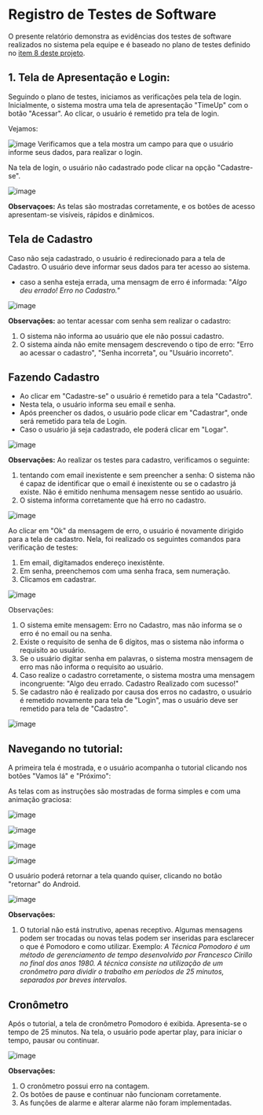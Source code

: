 # Registro de Testes de Software

O presente relatório demonstra as evidências dos testes de software realizados no sistema pela equipe e é baseado no plano de testes definido no [item 8 deste projeto](https://github.com/ICEI-PUC-Minas-PMV-ADS/PetCare-/blob/main/docs/08-Plano%20de%20Testes%20de%20Software.md).



## 1. Tela de Apresentação e Login:
Seguindo o plano de testes, iniciamos as verificações pela tela de login.
Inicialmente, o sistema mostra uma tela de apresentação "TimeUp" com o botão "Acessar". Ao clicar, o usuário é remetido pra tela de login.

Vejamos:

![image](https://user-images.githubusercontent.com/78277341/198857623-23cb24f0-70bf-49b3-9c7f-bafb1aa3cb78.png)
Verificamos que a tela mostra um campo para que o usuário informe seus dados, para realizar o login. 


Na tela de login, o usuário não cadastrado pode clicar na opção "Cadastre-se". 

![image](https://user-images.githubusercontent.com/78277341/198857630-5f141719-078d-42e6-9b0c-697670c66c45.png)

**Observaçoes:** As telas são mostradas corretamente, e os botões de acesso apresentam-se visíveis, rápidos e dinâmicos.

## Tela de Cadastro
Caso não seja cadastrado, o usuário é redirecionado para a tela de Cadastro.
O usuário deve informar seus dados para ter acesso ao sistema.

- caso a senha esteja errada, uma mensagm de erro é informada: "*Algo deu errado! Erro no Cadastro."*

![image](https://user-images.githubusercontent.com/78277341/198857944-242f388c-5ff6-4647-98c9-323e86dc424d.png)


**Observações:** ao tentar acessar com senha sem realizar o cadastro:
1. O sistema não informa ao usuário que ele não possui cadastro.
2. O sistema ainda não emite mensagem descrevendo o tipo de erro: "Erro ao acessar o cadastro", "Senha incorreta", ou "Usuário incorreto".

## Fazendo Cadastro
- Ao clicar em "Cadastre-se" o usuário é remetido para a tela "Cadastro". 
- Nesta tela, o usuário informa seu email e senha. 
- Após preencher os dados, o usuário pode clicar em "Cadastrar", onde será remetido para tela de Login.
- Caso o usuário já seja cadastrado, ele poderá clicar em "Logar".

![image](https://user-images.githubusercontent.com/78277341/198858060-07419cbf-b2cd-45ac-acc4-150a51b25c6d.png)

**Observações:** Ao realizar os testes para cadastro, verificamos o seguinte:
1. tentando com email inexistente e sem preencher a senha: O sistema não é capaz de identificar que o email é inexistente ou se o cadastro já existe. Não é emitido nenhuma mensagem nesse sentido ao usuário. 
3. O sistema informa corretamente que há erro no cadastro.

![image](https://user-images.githubusercontent.com/78277341/198858108-1d3e4abe-a582-4ea8-a292-eb2a93693e2c.png)

Ao clicar em "Ok" da mensagem de erro, o usuário é novamente dirigido para a tela de cadastro.
Nela, foi realizado os seguintes comandos para verificação de testes:
1. Em email, digitamados endereço inexistênte.
2. Em senha, preenchemos com uma senha fraca, sem numeração.
3. Clicamos em cadastrar.

![image](https://user-images.githubusercontent.com/78277341/198858142-ab7c4630-85af-4437-b225-2ba581f4f0f1.png)

Observações: 
1. O sistema emite mensagem: Erro no Cadastro, mas não informa se o erro é no email ou na senha. 
2. Existe o requisito de senha de 6 dígitos, mas o sistema não informa o requisito ao usuário. 
3. Se o usuário digitar senha em palavras, o sistema mostra mensagem de erro mas não informa o requisito ao usuário. 
4. Caso realize o cadastro corretamente, o sistema mostra uma mensagem incongruente: "Algo deu errado. Cadastro Realizado com sucesso!"
5. Se cadastro não é realizado por causa dos erros no cadastro, o usuário é remetido novamente para tela de "Login", mas o usuário deve ser remetido para tela de "Cadastro".


![image](https://user-images.githubusercontent.com/78277341/198858203-34377d47-1cb6-41d2-ac4b-c981a7f8d1c0.png)


##  Navegando no tutorial:

A primeira tela é mostrada, e o usuário acompanha o tutorial clicando nos botões "Vamos lá" e "Próximo":

As telas com as instruções são mostradas de forma simples e com uma animação graciosa:

![image](https://user-images.githubusercontent.com/78277341/198858510-26a33ba6-895b-4d8f-995c-6bb5978a59c7.png)

![image](https://user-images.githubusercontent.com/78277341/198858518-cc3fbbe6-5bec-4882-a45b-41afca78b5b6.png)

![image](https://user-images.githubusercontent.com/78277341/198858524-f57aa76b-8510-476f-b8d5-d6764d7a9ee2.png)

![image](https://user-images.githubusercontent.com/78277341/198858528-b4f967e5-6093-4525-b4e3-de8b8345912f.png)

O usuário poderá retornar a tela quando quiser, clicando no botão "retornar" do Android.

![image](https://user-images.githubusercontent.com/78277341/198858556-07e2bda2-4878-447a-98a5-476a636a6941.png)

**Observações:** 
1. O tutorial não está instrutivo, apenas receptivo. Algumas mensagens podem ser trocadas ou novas telas podem ser inseridas para esclarecer o que é Pomodoro e como utilizar. Exemplo: _A Técnica Pomodoro é um método de gerenciamento de tempo desenvolvido por Francesco Cirillo no final dos anos 1980. A técnica consiste na utilização de um cronômetro para dividir o trabalho em períodos de 25 minutos, separados por breves intervalos._

## Cronômetro

Após o tutorial, a tela de cronômetro Pomodoro é exibida. Apresenta-se o tempo de 25 minutos.
Na tela, o usuário pode apertar play, para iniciar o tempo, pausar ou continuar. 

![image](https://user-images.githubusercontent.com/78277341/198858568-4801571c-9f65-43e1-bbf0-16aaf292577f.png)


**Observações:** 
1. O cronômetro possui erro na contagem. 
2. Os botões de pause e continuar não funcionam corretamente. 
3. As funções de alarme e alterar alarme não foram implementadas.
